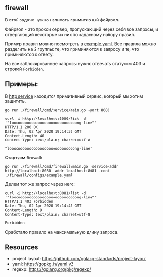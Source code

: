 ## firewall

В этой задаче нужно написать примитивный файрвол.

Файрвол - это прокси сервер, пропускающий через себя все запросы,
и отвергающий некоторые из них по заданному набору правил.

Пример правил можно посмотреть в [example.yaml](./configs/example.yaml).
Все правила можно разделить на 2 группы: те, что приминяются к запросу и те, что приминяются к ответу.

На все заблокированные запросы нужно отвечать статусом 403 и строкой `Forbidden`.

## Примеры:
В [http service](./cmd/service/main.go) находится примитивный сервис, который мы хотим защитить.
```
go run ./firewall/cmd/service/main.go -port 8080
```
```
curl -i http://localhost:8080/list -d '"loooooooooooooooooooooooooooooong-line"'
HTTP/1.1 200 OK
Date: Thu, 02 Apr 2020 19:14:36 GMT
Content-Length: 40
Content-Type: text/plain; charset=utf-8

"loooooooooooooooooooooooooooooong-line"
```
Стартуем firewall:
```
go run ./firewall/cmd/firewall/main.go -service-addr http://localhost:8080 -addr localhost:8081 -conf ./firewall/configs/example.yaml
```
Делем тот же запрос через него:
```
curl -i http://localhost:8081/list -d '"loooooooooooooooooooooooooooooong-line"'
HTTP/1.1 403 Forbidden
Date: Thu, 02 Apr 2020 19:14:40 GMT
Content-Length: 9
Content-Type: text/plain; charset=utf-8

Forbidden
```
Сработало правило на максимальную длину запроса.


## Resources

* project layout: https://github.com/golang-standards/project-layout
* yaml: https://gopkg.in/yaml.v2
* regexp: https://golang.org/pkg/regexp/
